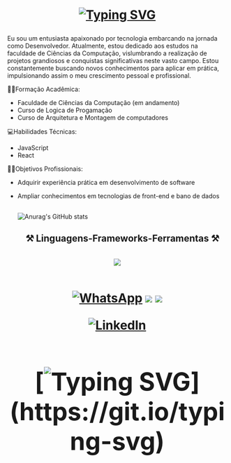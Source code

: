 <h1 align="center">
  
[![Typing SVG](https://readme-typing-svg.herokuapp.com?font=Fira+Code&pause=1000&color=7638F7&random=false&width=435&lines=Ol%C3%A1%2C+tudo+bem%3F)](https://git.io/typing-svg)</h1>

Eu sou um entusiasta apaixonado por tecnologia embarcando na jornada como Desenvolvedor. Atualmente, estou dedicado aos estudos na faculdade de Ciências da Computação, vislumbrando a realização de projetos grandiosos e conquistas significativas neste vasto campo. Estou constantemente buscando novos conhecimentos para aplicar em prática, impulsionando assim o meu crescimento pessoal e profissional.

👨‍🎓Formação Acadêmica:

- Faculdade de Ciências da Computação (em andamento)
- Curso de Logica de Progamação
- Curso de Arquitetura e Montagem de computadores

💻Habilidades Técnicas:

- JavaScript
- React

🧑‍💻Objetivos Profissionais:

- Adquirir experiência prática em desenvolvimento de software
- Ampliar conhecimentos em tecnologias de front-end e bano de dados

  ##
  ![Anurag's GitHub stats](https://github-readme-stats.vercel.app/api?username=VictorrMendes&theme=aura&show_icons=true)
  ##

  <h2 align="center" >⚒️ Linguagens-Frameworks-Ferramentas ⚒️</h2>
<br>
<div align="center" >
  <img src="https://skillicons.dev/icons?i=javascript,react,html,css,vscode,github,figma,git" />
</div>

   <br/>
   
 <h1 align="Center">
<div> 
  
[![WhatsApp](https://img.shields.io/badge/WhatsApp-25D366?style=for-the-badge&logo=whatsapp&logoColor=white)](https://wa.me/+55+31+998186472)
  <a href="https://instagram.com/victor_mendes_of" target="_blank"><img src="https://img.shields.io/badge/-Instagram-%23E4405F?style=for-the-badge&logo=instagram&logoColor=white" target="_blank"></a>
  <a href = "mailto:victo.mendes.souza@gmail.com"><img src="https://img.shields.io/badge/-Gmail-%23333?style=for-the-badge&logo=gmail&logoColor=white" target="_blank"></a>

[![LinkedIn](https://img.shields.io/badge/LinkedIn-0077B5?style=for-the-badge&logo=linkedin&logoColor=white)](https://www.linkedin.com/in/victor-mendes-de-souza-728270234/)
  </div>
  


<div>

<h1 align="Center">
  
  [![Typing SVG](https://readme-typing-svg.herokuapp.com?font=Fira+Code&pause=1000&color=7638F7&random=false&width=435&lines=Obrigado+pela+aten%C3%A7%C3%A3o+!)](https://git.io/typing-svg)

 </div>

